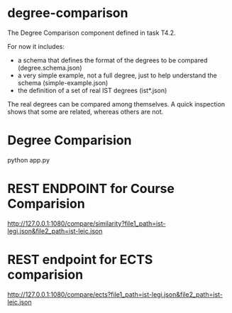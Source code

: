 # degree-comparison

The Degree Comparison component defined in task T4.2.

For now it includes:
- a schema that defines the format of the degrees to be compared (degree.schema.json)
- a very simple example, not a full degree, just to help understand the schema (simple-example.json)
- the definition of a set of real IST degrees (ist*.json)

The real degrees can be compared among themselves. A quick inspection shows that some are related, whereas others are not.

# Degree Comparision
python app.py

# REST ENDPOINT for Course Comparision
http://127.0.0.1:1080/compare/similarity?file1_path=ist-legi.json&file2_path=ist-leic.json

# REST endpoint for ECTS comparision
http://127.0.0.1:1080/compare/ects?file1_path=ist-legi.json&file2_path=ist-leic.json
